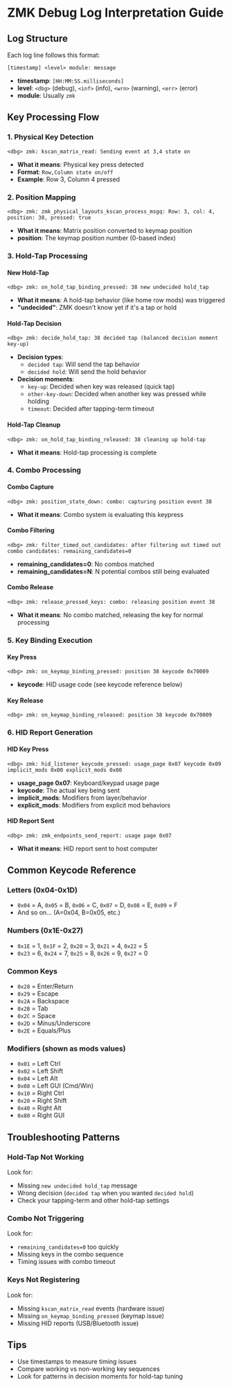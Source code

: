 # ZMK Debug Log Interpretation Guide

## Log Structure
Each log line follows this format:
```
[timestamp] <level> module: message
```
- **timestamp**: `[HH:MM:SS.milliseconds]`
- **level**: `<dbg>` (debug), `<inf>` (info), `<wrn>` (warning), `<err>` (error)
- **module**: Usually `zmk`

## Key Processing Flow

### 1. Physical Key Detection
```
<dbg> zmk: kscan_matrix_read: Sending event at 3,4 state on
```
- **What it means**: Physical key press detected
- **Format**: `Row,Column state on/off`
- **Example**: Row 3, Column 4 pressed

### 2. Position Mapping
```
<dbg> zmk: zmk_physical_layouts_kscan_process_msgq: Row: 3, col: 4, position: 38, pressed: true
```
- **What it means**: Matrix position converted to keymap position
- **position**: The keymap position number (0-based index)

### 3. Hold-Tap Processing

#### New Hold-Tap
```
<dbg> zmk: on_hold_tap_binding_pressed: 38 new undecided hold_tap
```
- **What it means**: A hold-tap behavior (like home row mods) was triggered
- **"undecided"**: ZMK doesn't know yet if it's a tap or hold

#### Hold-Tap Decision
```
<dbg> zmk: decide_hold_tap: 38 decided tap (balanced decision moment key-up)
```
- **Decision types**:
  - `decided tap`: Will send the tap behavior
  - `decided hold`: Will send the hold behavior
- **Decision moments**:
  - `key-up`: Decided when key was released (quick tap)
  - `other-key-down`: Decided when another key was pressed while holding
  - `timeout`: Decided after tapping-term timeout

#### Hold-Tap Cleanup
```
<dbg> zmk: on_hold_tap_binding_released: 38 cleaning up hold-tap
```
- **What it means**: Hold-tap processing is complete

### 4. Combo Processing

#### Combo Capture
```
<dbg> zmk: position_state_down: combo: capturing position event 38
```
- **What it means**: Combo system is evaluating this keypress

#### Combo Filtering
```
<dbg> zmk: filter_timed_out_candidates: after filtering out timed out combo candidates: remaining_candidates=0
```
- **remaining_candidates=0**: No combos matched
- **remaining_candidates=N**: N potential combos still being evaluated

#### Combo Release
```
<dbg> zmk: release_pressed_keys: combo: releasing position event 38
```
- **What it means**: No combo matched, releasing the key for normal processing

### 5. Key Binding Execution

#### Key Press
```
<dbg> zmk: on_keymap_binding_pressed: position 38 keycode 0x70009
```
- **keycode**: HID usage code (see keycode reference below)

#### Key Release
```
<dbg> zmk: on_keymap_binding_released: position 38 keycode 0x70009
```

### 6. HID Report Generation

#### HID Key Press
```
<dbg> zmk: hid_listener_keycode_pressed: usage_page 0x07 keycode 0x09 implicit_mods 0x00 explicit_mods 0x00
```
- **usage_page 0x07**: Keyboard/keypad usage page
- **keycode**: The actual key being sent
- **implicit_mods**: Modifiers from layer/behavior
- **explicit_mods**: Modifiers from explicit mod behaviors

#### HID Report Sent
```
<dbg> zmk: zmk_endpoints_send_report: usage page 0x07
```
- **What it means**: HID report sent to host computer

## Common Keycode Reference

### Letters (0x04-0x1D)
- `0x04` = A, `0x05` = B, `0x06` = C, `0x07` = D, `0x08` = E, `0x09` = F
- And so on... (A=0x04, B=0x05, etc.)

### Numbers (0x1E-0x27)
- `0x1E` = 1, `0x1F` = 2, `0x20` = 3, `0x21` = 4, `0x22` = 5
- `0x23` = 6, `0x24` = 7, `0x25` = 8, `0x26` = 9, `0x27` = 0

### Common Keys
- `0x28` = Enter/Return
- `0x29` = Escape
- `0x2A` = Backspace
- `0x2B` = Tab
- `0x2C` = Space
- `0x2D` = Minus/Underscore
- `0x2E` = Equals/Plus

### Modifiers (shown as mods values)
- `0x01` = Left Ctrl
- `0x02` = Left Shift  
- `0x04` = Left Alt
- `0x08` = Left GUI (Cmd/Win)
- `0x10` = Right Ctrl
- `0x20` = Right Shift
- `0x40` = Right Alt
- `0x80` = Right GUI

## Troubleshooting Patterns

### Hold-Tap Not Working
Look for:
- Missing `new undecided hold_tap` message
- Wrong decision (`decided tap` when you wanted `decided hold`)
- Check your tapping-term and other hold-tap settings

### Combo Not Triggering
Look for:
- `remaining_candidates=0` too quickly
- Missing keys in the combo sequence
- Timing issues with combo timeout

### Keys Not Registering
Look for:
- Missing `kscan_matrix_read` events (hardware issue)
- Missing `on_keymap_binding_pressed` (keymap issue)
- Missing HID reports (USB/Bluetooth issue)

## Tips
- Use timestamps to measure timing issues
- Compare working vs non-working key sequences
- Look for patterns in decision moments for hold-tap tuning